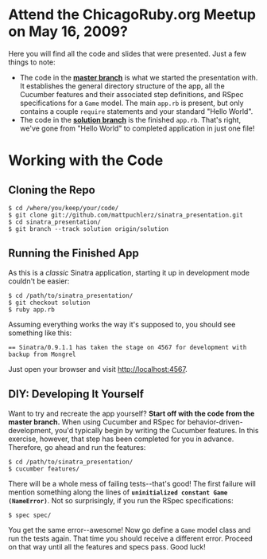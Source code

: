 Attend the ChicagoRuby.org Meetup on May 16, 2009?
==================================================

Here you will find all the code and slides that were presented. Just a few things to note:

- The code in the [**master branch**][master] is what we started the presentation with. It establishes the general directory structure of the app, all the Cucumber features and their associated step definitions, and RSpec specifications for a `Game` model. The main `app.rb` is present, but only contains a couple `require` statements and your standard "Hello World".
- The code in the [**solution branch**][solution] is the finished `app.rb`. That's right, we've gone from "Hello World" to completed application in just one file!

Working with the Code
=====================

Cloning the Repo
----------------

    $ cd /where/you/keep/your/code/
    $ git clone git://github.com/mattpuchlerz/sinatra_presentation.git
    $ cd sinatra_presentation/
    $ git branch --track solution origin/solution

Running the Finished App
------------------------

As this is a *classic* Sinatra application, starting it up in development mode couldn't be easier:

    $ cd /path/to/sinatra_presentation/
    $ git checkout solution
    $ ruby app.rb

Assuming everything works the way it's supposed to, you should see something like this:

    == Sinatra/0.9.1.1 has taken the stage on 4567 for development with backup from Mongrel

Just open your browser and visit [http://localhost:4567](http://localhost:4567).

DIY: Developing It Yourself
---------------------------

Want to try and recreate the app yourself? **Start off with the code from the master branch.** When using Cucumber and RSpec for behavior-driven-development, you'd typically begin by writing the Cucumber features. In this exercise, however, that step has been completed for you in advance. Therefore, go ahead and run the features:

    $ cd /path/to/sinatra_presentation/
    $ cucumber features/

There will be a whole mess of failing tests--that's good! The first failure will mention something along the lines of **`uninitialized constant Game (NameError)`**. Not so surprisingly, if you run the RSpec specifications:

    $ spec spec/

You get the same error--awesome! Now go define a `Game` model class and run the tests again. That time you should receive a different error. Proceed on that way until all the features and specs pass. Good luck!



[master]:       http://github.com/mattpuchlerz/sinatra_presentation/tree/master
[solution]:     http://github.com/mattpuchlerz/sinatra_presentation/tree/solution
[sinatra-rest]: http://github.com/blindgaenger/sinatra-rest/